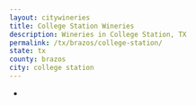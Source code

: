 ```yaml
---
layout: citywineries
title: College Station Wineries
description: Wineries in College Station, TX
permalink: /tx/brazos/college-station/
state: tx
county: brazos
city: college station
---
```

-
